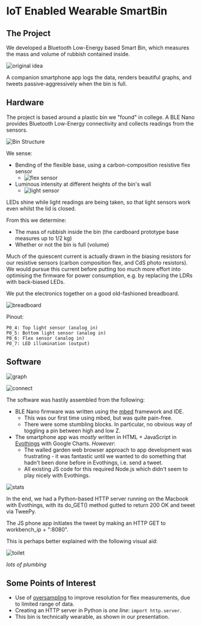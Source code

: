 IoT Enabled Wearable SmartBin
=============================

The Project
-----------

We developed a Bluetooth Low-Energy based Smart Bin, which measures the mass and volume of rubbish contained inside.

![original idea](img/original_idea.jpg)

A companion smartphone app logs the data, renders beautiful graphs, and tweets passive-aggressively when the bin is full.

Hardware
--------

The project is based around a plastic bin we "found" in college. A BLE Nano provides Bluetooth Low-Energy connectivity and collects readings from the sensors.

![Bin Structure](img/bin_structure.jpg)

We sense:

- Bending of the flexible base, using a carbon-composition resistive flex sensor
	- ![flex sensor](img/flex_sensor.jpg)
- Luminous intensity at different heights of the bin's wall
	- ![light sensor](img/light_sensor.jpg)

LEDs shine while light readings are being taken, so that light sensors work even whilst the lid is closed.

From this we determine:

- The mass of rubbish inside the bin (the cardboard prototype base measures up to 1/2 kg)
- Whether or not the bin is full (volume)

Much of the quiescent current is actually drawn in the biasing resistors for our resistive sensors (carbon composition flex, and CdS photo resistors). We would pursue this current before putting too much more effort into optimising the firmware for power consumption, e.g. by replacing the LDRs with back-biased LEDs.

We put the electronics together on a good old-fashioned breadboard.

![breadboard](img/breadboard.jpg)

Pinout:

```
P0_4: Top light sensor (analog in)
P0_5: Bottom light sensor (analog in)
P0_6: Flex sensor (analog in)
P0_7: LED illumination (output)
```

Software
--------

![graph](img/scr_02.jpg)

![connect](img/scr_03.jpg)

The software was hastily assembled from the following:

- BLE Nano firmware was written using the [mbed](https://developer.mbed.org/) framework and IDE.
	- This was our first time using mbed, but was quite pain-free.
	- There were some stumbling blocks. In particular, no obvious way of toggling a pin between high and low Z.
- The smartphone app was *mostly* written in HTML + JavaScript in [Evothings](https://evothings.com/) with Google Charts. *However*:
	- The walled garden web browser approach to app development was frustrating - it was fantastic until we wanted to do something that hadn't been done before in Evothings, i.e. send a tweet.
	- All existing JS code for this required Node.js which didn't seem to play nicely with Evothings.

![stats](img/scr_01.jpg)

In the end, we had a Python-based HTTP server running on the Macbook with Evothings, with its do_GET() method gutted to return 200 OK and tweet via TweePy.

The JS phone app initiates the tweet by making an HTTP GET to workbench_ip + ":8080".

This is perhaps better explained with the following visual aid:

![toilet](img/toilet.jpg)

*lots of plumbing*

Some Points of Interest
-----------------------

- Use of [oversampling](http://www.atmel.com/images/doc8003.pdf) to improve resolution for flex measurements, due to limited range of data.
- Creating an HTTP server in Python is *one line*: `import http.server`.
- This bin is technically wearable, as shown in our presentation.